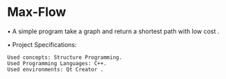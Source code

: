 # Max-Flow
•	A simple program take a graph and return a shortest path with low cost  . 

•	Project Specifications:

	Used concepts: Structure Programming.
	Used Programming Languages: C++.
	Used environments: Qt Creator .

